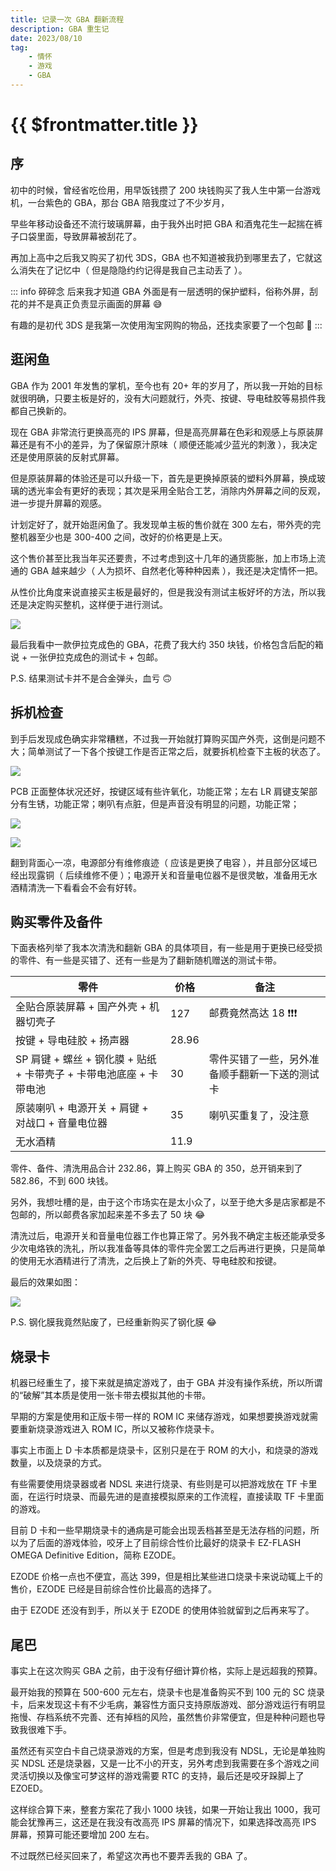 ```yaml
---
title: 记录一次 GBA 翻新流程
description: GBA 重生记
date: 2023/08/10
tag:
    - 情怀
    - 游戏
    - GBA
---
```


# {{ $frontmatter.title }}

## 序

初中的时候，曾经省吃俭用，用早饭钱攒了 200 块钱购买了我人生中第一台游戏机，一台紫色的 GBA，那台 GBA 陪我度过了不少岁月，

早些年移动设备还不流行玻璃屏幕，由于我外出时把 GBA 和酒鬼花生一起揣在裤子口袋里面，导致屏幕被刮花了。

再加上高中之后我又购买了初代 3DS，GBA 也不知道被我扔到哪里去了，它就这么消失在了记忆中（ 但是隐隐约约记得是我自己主动丢了 ）。

::: info 碎碎念
后来我才知道 GBA 外面是有一层透明的保护塑料，俗称外屏，刮花的并不是真正负责显示画面的屏幕 :sweat_smile:

有趣的是初代 3DS 是我第一次使用淘宝网购的物品，还找卖家要了一个包邮 :rofl:
:::

## 逛闲鱼

GBA 作为 2001 年发售的掌机，至今也有 20+ 年的岁月了，所以我一开始的目标就很明确，只要主板是好的，没有大问题就行，外壳、按键、导电硅胶等易损件我都自己换新的。

现在 GBA 非常流行更换高亮的 IPS 屏幕，但是高亮屏幕在色彩和观感上与原装屏幕还是有不小的差异，为了保留原汁原味（ 顺便还能减少蓝光的刺激 ），我决定还是使用原装的反射式屏幕。

但是原装屏幕的体验还是可以升级一下，首先是更换掉原装的塑料外屏幕，换成玻璃的透光率会有更好的表现；其次是采用全贴合工艺，消除内外屏幕之间的反观，进一步提升屏幕的观感。

计划定好了，就开始逛闲鱼了。我发现单主板的售价就在 300 左右，带外壳的完整机器至少也是 300-400 之间，改好的价格更是上天。

这个售价甚至比我当年买还要贵，不过考虑到这十几年的通货膨胀，加上市场上流通的 GBA 越来越少（ 人为损坏、自然老化等种种因素 ），我还是决定情怀一把。

从性价比角度来说直接买主板是最好的，但是我没有测试主板好坏的方法，所以我还是决定购买整机，这样便于进行测试。

![](/images/gba/before.jpg)

最后我看中一款伊拉克成色的 GBA，花费了我大约 350 块钱，价格包含后配的箱说 + 一张伊拉克成色的测试卡 + 包邮。

P.S. 结果测试卡并不是合金弹头，血亏 :upside_down_face:

## 拆机检查

到手后发现成色确实非常糟糕，不过我一开始就打算购买国产外壳，这倒是问题不大；简单测试了一下各个按键工作是否正常之后，就要拆机检查下主板的状态了。

![](/images/gba/pcb-front.jpeg)

PCB 正面整体状况还好，按键区域有些许氧化，功能正常；左右 LR 肩键支架部分有生锈，功能正常；喇叭有点脏，但是声音没有明显的问题，功能正常；

![](/images/gba/pcb-back.jpeg)

![](/images/gba/pcb-detail.jpeg)

翻到背面心一凉，电源部分有维修痕迹（ 应该是更换了电容 ），并且部分区域已经出现露铜（ 后续维修不便 ）；电源开关和音量电位器不是很灵敏，准备用无水酒精清洗一下看看会不会有好转。

## 购买零件及备件

下面表格列举了我本次清洗和翻新 GBA 的具体项目，有一些是用于更换已经受损的零件、有一些是买错了、还有一些是为了翻新随机赠送的测试卡带。

| 零件 | 价格 | 备注 |
| --- | --- | --- |
| 全贴合原装屏幕 + 国产外壳 + 机器切壳子 | 127 | 邮费竟然高达 18 :exclamation::exclamation::exclamation: |
| 按键 + 导电硅胶 + 扬声器 | 28.96 ||
| SP 肩键 + 螺丝 + 钢化膜 + 贴纸 + 卡带壳子 + 卡带电池底座 + 卡带电池 | 30 | 零件买错了一些，另外准备顺手翻新一下送的测试卡 |
| 原装喇叭 + 电源开关 + 肩键 + 对战口 + 音量电位器| 35 | 喇叭买重复了，没注意 |
| 无水酒精 | 11.9 ||

零件、备件、清洗用品合计 232.86，算上购买 GBA 的 350，总开销来到了 582.86，不到 600 块钱。

另外，我想吐槽的是，由于这个市场实在是太小众了，以至于绝大多是店家都是不包邮的，所以邮费各家加起来差不多去了 50 块 :joy:

清洗过后，电源开关和音量电位器工作也算正常了。另外我不确定主板还能承受多少次电烙铁的洗礼，所以我准备等具体的零件完全罢工之后再进行更换，只是简单的使用无水酒精进行了清洗，之后换上了新的外壳、导电硅胶和按键。

最后的效果如图：

![](/images/gba/finished.jpeg)

P.S. 钢化膜我竟然贴废了，已经重新购买了钢化膜 :joy:

## 烧录卡

机器已经重生了，接下来就是搞定游戏了，由于 GBA 并没有操作系统，所以所谓的“破解”其本质是使用一张卡带去模拟其他的卡带。

早期的方案是使用和正版卡带一样的 ROM IC 来储存游戏，如果想要换游戏就需要重新烧录游戏进入 ROM IC，所以又被称作烧录卡。

事实上市面上 D 卡本质都是烧录卡，区别只是在于 ROM 的大小，和烧录的游戏数量，以及烧录的方式。

有些需要使用烧录器或者 NDSL 来进行烧录、有些则是可以把游戏放在 TF 卡里面，在运行时烧录、而最先进的是直接模拟原来的工作流程，直接读取 TF 卡里面的游戏。

目前 D 卡和一些早期烧录卡的通病是可能会出现丢档甚至是无法存档的问题，所以为了后面的游戏体验，咬牙上了目前综合性价比最好的烧录卡 EZ-FLASH OMEGA Definitive Edition，简称 EZODE。

EZODE 价格一点也不便宜，高达 399，但是相比某些进口烧录卡来说动辄上千的售价，EZODE 已经是目前综合性价比最高的选择了。

由于 EZODE 还没有到手，所以关于 EZODE 的使用体验就留到之后再来写了。

## 尾巴

事实上在这次购买 GBA 之前，由于没有仔细计算价格，实际上是远超我的预算。

最开始我的预算在 500-600 元左右，烧录卡也是准备购买不到 100 元的 SC 烧录卡，后来发现这卡有不少毛病，兼容性方面只支持原版游戏、部分游戏运行有明显拖慢、存档系统不完善、还有掉档的风险，虽然售价非常便宜，但是种种问题也导致我很难下手。

虽然还有买空白卡自己烧录游戏的方案，但是考虑到我没有 NDSL，无论是单独购买 NDSL 还是烧录器，又是一比不小的开支，另外考虑到我需要在多个游戏之间灵活切换以及像宝可梦这样的游戏需要 RTC 的支持，最后还是咬牙跺脚上了 EZOED。

这样综合算下来，整套方案花了我小 1000 块钱，如果一开始让我出 1000，我可能会犹豫再三，这还是在我没有改高亮 IPS 屏幕的情况下，如果选择改高亮 IPS 屏幕，预算可能还要增加 200 左右。

不过既然已经买回来了，希望这次再也不要弄丢我的 GBA 了。
